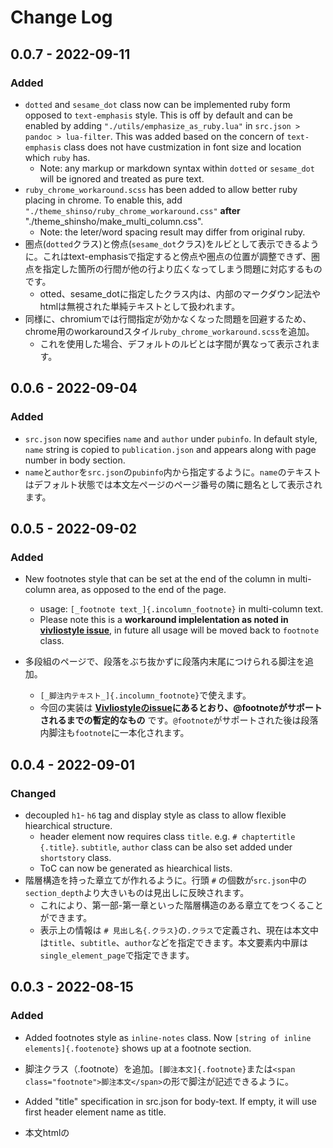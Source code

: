 # Change Log

## 0.0.7 - 2022-09-11

### Added
- `dotted` and `sesame_dot` class now can be implemented ruby form opposed to `text-emphasis` style. This is off by default and can be enabled by adding `"./utils/emphasize_as_ruby.lua"` in `src.json > pandoc > lua-filter`. This was added based on the concern of `text-emphasis` class does not have custmization in font size and location which `ruby` has.
  - Note: any markup or markdown syntax within `dotted` or `sesame_dot` will be ignored and treated as pure text.
- `ruby_chrome_workaround.scss` has been added to allow better ruby placing in chrome. To enable this, add `"./theme_shinso/ruby_chrome_workaround.css"` __after__ "./theme_shinsho/make_multi_column.css".
  - Note: the leter/word spacing result may differ from original ruby.
- 圏点(`dotted`クラス)と傍点(`sesame_dot`クラス)をルビとして表示できるように。これはtext-emphasisで指定すると傍点や圏点の位置が調整できず、圏点を指定した箇所の行間が他の行より広くなってしまう問題に対応するものです。
  - otted、sesame_dotに指定したクラス内は、内部のマークダウン記法やhtmlは無視された単純テキストとして扱われます。
- 同様に、chromiumでは行間指定が効かなくなった問題を回避するため、chrome用のworkaroundスタイル`ruby_chrome_workaround.scss`を追加。
  - これを使用した場合、デフォルトのルビとは字間が異なって表示されます。


## 0.0.6 - 2022-09-04

### Added
 - `src.json` now specifies `name` and `author` under `pubinfo`. In default style, `name` string is copied to `publication.json` and appears along with  page number in body section.
 - `name`と`author`を`src.json`の`pubinfo`内から指定するように。`name`のテキストはデフォルト状態では本文左ページのページ番号の隣に題名として表示されます。

## 0.0.5 - 2022-09-02

### Added
- New footnotes style that can be set at the end of the column in multi-column area, as opposed to the end of the page. 
  - usage: `[_footnote text_]{.incolumn_footnote}` in multi-column text.
  - Please note this is a __workaround implelentation as noted in [vivliostyle issue](https://github.com/vivliostyle/vivliostyle.js/issues/981)__, in future all usage will be moved back to `footnote` class.

- 多段組のページで、段落をぶち抜かずに段落内末尾につけられる脚注を追加。
  - `[_脚注内テキスト_]{.incolumn_footnote}`で使えます。
  - 今回の実装は __[Vivliostyleのissue](https://github.com/vivliostyle/vivliostyle.js/issues/981)にあるとおり、@footnoteがサポートされるまでの暫定的なもの__ です。`@footnote`がサポートされた後は段落内脚注も`footnote`に一本化されます。


## 0.0.4 - 2022-09-01

### Changed
- decoupled `h1`- `h6` tag and display style as class to allow flexible hiearchical structure.
  - header element now requires class `title`. e.g.  `# chaptertitle {.title}`. `subtitle`, `author` class can be also set added under `shortstory` class.
  - ToC can now be generated as hiearchical lists.
- 階層構造を持った章立てが作れるように。行頭 `#` の個数が`src.json`中の`section_depth`より大きいものは見出しに反映されます。
  - これにより、第一部-第一章といった階層構造のある章立てをつくることができます。
  - 表示上の情報は `# 見出し名{.クラス}`の`.クラス`で定義され、現在は本文中は`title`、`subtitle`、`author`などを指定できます。本文要素内中扉は`single_element_page`で指定できます。

## 0.0.3 - 2022-08-15

### Added
- Added footnotes style as `inline-notes` class. Now `[string of inline elements]{.footenote}` shows up at a footnote section.
- 脚注クラス（.footnote）を追加。`[脚注本文]{.footnote}`または`<span class="footnote">脚注本文</span>`の形で脚注が記述できるように。

- Added "title" specification in src.json for body-text. If empty, it will use first header element name as title.
- 本文htmlの<title>をsrc.jsonで指定できるように。この指定が存在しない場合はファイルの最初の見出し要素をタイトルとして使うように。


## 0.0.2 - 2022-08-06

### Added
- In-book illustration support class. Sample is available in ch6.
- Added bleed param to _param.scss and related parameters in theme_common.scss.

- 挿絵クラス(.illustration)を追加。記法のサンプルはch6.mdで確認できます。
- 塗り足し・断ちきりに関する指定を_param.scssで行えるように。

### Changed
- Display control of page conter has switched from css-overwrite to named page rule. Removed hade_pagenum.css.
- named page mediaを指定してセクションごとにページ番号を表示するか、スタイルの雛形を作れるように。

## 0.0.1 - 2022-07-11

- Initial alpha release.
- 初版発行。
